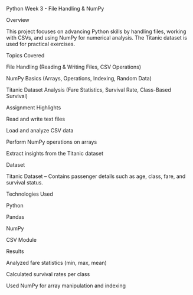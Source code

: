 Python Week 3 - File Handling & NumPy

Overview

This project focuses on advancing Python skills by handling files, working with CSVs, and using NumPy for numerical analysis. The Titanic dataset is used for practical exercises.

Topics Covered

File Handling (Reading & Writing Files, CSV Operations)

NumPy Basics (Arrays, Operations, Indexing, Random Data)

Titanic Dataset Analysis (Fare Statistics, Survival Rate, Class-Based Survival)

Assignment Highlights

Read and write text files

Load and analyze CSV data

Perform NumPy operations on arrays

Extract insights from the Titanic dataset

Dataset

Titanic Dataset – Contains passenger details such as age, class, fare, and survival status.

Technologies Used

Python

Pandas

NumPy

CSV Module

Results

Analyzed fare statistics (min, max, mean)

Calculated survival rates per class

Used NumPy for array manipulation and indexing
